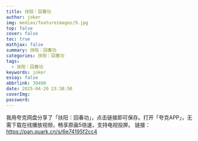 ```yaml
---
title: 扶阳｜回春功
author: joker
img: medias/featureimages/9.jpg
top: false
cover: false
toc: true
mathjax: false
summary: 扶阳｜回春功
categories: 扶阳｜回春功
tags:
  - 扶阳｜回春功
keywords: joker
essay: false
abbrlink: 39490
date: 2025-04-20 23:38:50
coverImg:
password:
---
```


我用夸克网盘分享了「扶阳｜回春功」，点击链接即可保存。打开「夸克APP」，无需下载在线播放视频，畅享原画5倍速，支持电视投屏。
链接：https://pan.quark.cn/s/6e74195f2cc4
